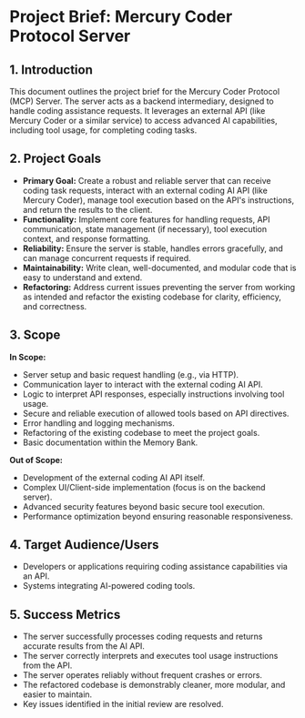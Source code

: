 # Project Brief: Mercury Coder Protocol Server

## 1. Introduction

This document outlines the project brief for the Mercury Coder Protocol (MCP) Server. The server acts as a backend intermediary, designed to handle coding assistance requests. It leverages an external API (like Mercury Coder or a similar service) to access advanced AI capabilities, including tool usage, for completing coding tasks.

## 2. Project Goals

- **Primary Goal:** Create a robust and reliable server that can receive coding task requests, interact with an external coding AI API (like Mercury Coder), manage tool execution based on the API's instructions, and return the results to the client.
- **Functionality:** Implement core features for handling requests, API communication, state management (if necessary), tool execution context, and response formatting.
- **Reliability:** Ensure the server is stable, handles errors gracefully, and can manage concurrent requests if required.
- **Maintainability:** Write clean, well-documented, and modular code that is easy to understand and extend.
- **Refactoring:** Address current issues preventing the server from working as intended and refactor the existing codebase for clarity, efficiency, and correctness.

## 3. Scope

**In Scope:**

- Server setup and basic request handling (e.g., via HTTP).
- Communication layer to interact with the external coding AI API.
- Logic to interpret API responses, especially instructions involving tool usage.
- Secure and reliable execution of allowed tools based on API directives.
- Error handling and logging mechanisms.
- Refactoring of the existing codebase to meet the project goals.
- Basic documentation within the Memory Bank.

**Out of Scope:**

- Development of the external coding AI API itself.
- Complex UI/Client-side implementation (focus is on the backend server).
- Advanced security features beyond basic secure tool execution.
- Performance optimization beyond ensuring reasonable responsiveness.

## 4. Target Audience/Users

- Developers or applications requiring coding assistance capabilities via an API.
- Systems integrating AI-powered coding tools.

## 5. Success Metrics

- The server successfully processes coding requests and returns accurate results from the AI API.
- The server correctly interprets and executes tool usage instructions from the API.
- The server operates reliably without frequent crashes or errors.
- The refactored codebase is demonstrably cleaner, more modular, and easier to maintain.
- Key issues identified in the initial review are resolved. 